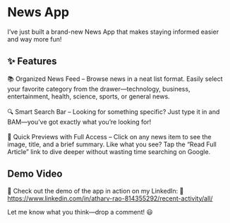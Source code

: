 # News App

I’ve just built a brand-new News App that makes staying informed easier and way more fun!

## ✨ Features

📚 Organized News Feed – Browse news in a neat list format. Easily select your favorite category from the drawer—technology, business, entertainment, health, science, sports, or general news.<br><br>
🔍 Smart Search Bar – Looking for something specific? Just type it in and BAM—you’ve got exactly what you’re looking for!<br><br>
📰 Quick Previews with Full Access – Click on any news item to see the image, title, and a brief summary. Like what you see? Tap the “Read Full Article” link to dive deeper without wasting time searching on Google.<br>

## Demo Video
🎥 Check out the demo of the app in action on my LinkedIn:
🔗 https://www.linkedin.com/in/atharv-rao-814355292/recent-activity/all/

Let me know what you think—drop a comment! 😃
